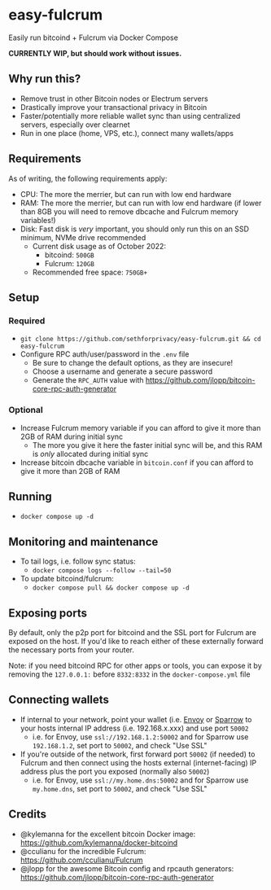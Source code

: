 # easy-fulcrum

Easily run bitcoind + Fulcrum via Docker Compose

**CURRENTLY WIP, but should work without issues.**

## Why run this?

- Remove trust in other Bitcoin nodes or Electrum servers
- Drastically improve your transactional privacy in Bitcoin
- Faster/potentially more reliable wallet sync than using centralized servers, especially over clearnet
- Run in one place (home, VPS, etc.), connect many wallets/apps

## Requirements

As of writing, the following requirements apply:

- CPU: The more the merrier, but can run with low end hardware
- RAM: The more the merrier, but can run with low end hardware (if lower than 8GB you will need to remove dbcache and Fulcrum memory variables!)
- Disk: Fast disk is *very* important, you should only run this on an SSD minimum, NVMe drive recommended
  - Current disk usage as of October 2022:
    - bitcoind: `500GB`
    - Fulcrum: `120GB`
  - Recommended free space: `750GB+`

## Setup

### Required

- `git clone https://github.com/sethforprivacy/easy-fulcrum.git && cd easy-fulcrum`
- Configure RPC auth/user/password in the `.env` file
  - Be sure to change the default options, as they are insecure!
  - Choose a username and generate a secure password
  - Generate the `RPC_AUTH` value with https://github.com/jlopp/bitcoin-core-rpc-auth-generator
  
### Optional

- Increase Fulcrum memory variable if you can afford to give it more than 2GB of RAM during initial sync
  - The more you give it here the faster initial sync will be, and this RAM is *only* allocated during initial sync
- Increase bitcoin dbcache variable in `bitcoin.conf` if you can afford to give it more than 2GB of RAM

## Running

- `docker compose up -d`

## Monitoring and maintenance

- To tail logs, i.e. follow sync status:
  - `docker compose logs --follow --tail=50`
- To update bitcoind/fulcrum:
  - `docker compose pull && docker compose up -d`
  
## Exposing ports

By default, only the p2p port for bitcoind and the SSL port for Fulcrum are exposed on the host. If you'd like to reach either of these externally forward the necessary ports from your router.

Note: if you need bitcoind RPC for other apps or tools, you can expose it by removing the `127.0.0.1:` before `8332:8332` in the `docker-compose.yml` file

## Connecting wallets

- If internal to your network, point your wallet (i.e. [Envoy](https://foundationdevices.com/envoy/) or [Sparrow](https://www.sparrowwallet.com/) to your hosts internal IP address (i.e. 192.168.x.xxx) and use port `50002`
  - i.e. for Envoy, use `ssl://192.168.1.2:50002` and for Sparrow use `192.168.1.2`, set port to `50002`, and check "Use SSL"
- If you're outside of the network, first forward port `50002` (if needed) to Fulcrum and then connect using the hosts external (internet-facing) IP address plus the port you exposed (normally also `50002`)
  - i.e. for Envoy, use `ssl://my.home.dns:50002` and for Sparrow use `my.home.dns`, set port to `50002`, and check "Use SSL"

## Credits

- @kylemanna for the excellent bitcoin Docker image: https://github.com/kylemanna/docker-bitcoind
- @cculianu for the incredible Fulcrum: https://github.com/cculianu/Fulcrum
- @jlopp for the awesome Bitcoin config and rpcauth generators: https://github.com/jlopp/bitcoin-core-rpc-auth-generator
